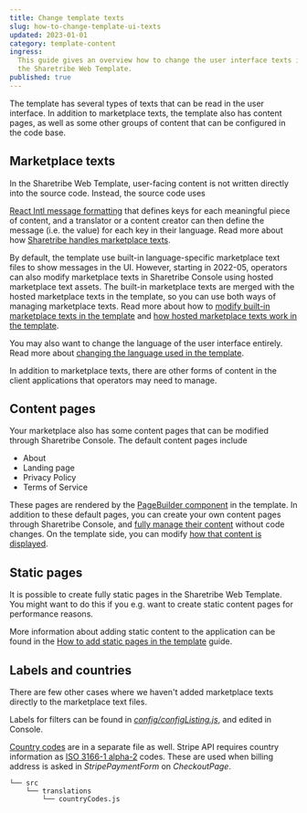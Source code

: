 ```yaml
---
title: Change template texts
slug: how-to-change-template-ui-texts
updated: 2023-01-01
category: template-content
ingress:
  This guide gives an overview how to change the user interface texts in
  the Sharetribe Web Template.
published: true
---
```


The template has several types of texts that can be read in the user
interface. In addition to marketplace texts, the template also has
content pages, as well as some other groups of content that can be
configured in the code base.

## Marketplace texts

In the Sharetribe Web Template, user-facing content is not written
directly into the source code. Instead, the source code uses

[React Intl message formatting](https://formatjs.io/docs/intl#formatmessage)
that defines keys for each meaningful piece of content, and a translator
or a content creator can then define the message (i.e. the value) for
each key in their language. Read more about how
[Sharetribe handles marketplace texts](/concepts/marketplace-texts/).

By default, the template use built-in language-specific marketplace text
files to show messages in the UI. However, starting in 2022-05,
operators can also modify marketplace texts in Sharetribe Console using
hosted marketplace text assets. The built-in marketplace texts are
merged with the hosted marketplace texts in the template, so you can use
both ways of managing marketplace texts. Read more about how to
[modify built-in marketplace texts in the template](/template/how-to-change-bundled-marketplace-texts/)
and
[how hosted marketplace texts work in the template](/template/hosted-marketplace-texts/).

You may also want to change the language of the user interface entirely.
Read more about
[changing the language used in the template](/template/how-to-change-template-language/).

In addition to marketplace texts, there are other forms of content in
the client applications that operators may need to manage.

## Content pages

Your marketplace also has some content pages that can be modified
through Sharetribe Console. The default content pages include

- About
- Landing page
- Privacy Policy
- Terms of Service

These pages are rendered by the
[PageBuilder component](/template/page-builder/) in the template. In
addition to these default pages, you can create your own content pages
through Sharetribe Console, and
[fully manage their content](/concepts/content-management/) without code
changes. On the template side, you can modify
[how that content is displayed](/how-to/options-prop/).

## Static pages

It is possible to create fully static pages in the Sharetribe Web
Template. You might want to do this if you e.g. want to create static
content pages for performance reasons.

More information about adding static content to the application can be
found in the
[How to add static pages in the template](/template/how-to-add-static-pages/)
guide.

## Labels and countries

There are few other cases where we haven't added marketplace texts
directly to the marketplace text files.

Labels for filters can be found in
[_config/configListing.js_](https://github.com/sharetribe/web-template/blob/main/src/config/configListing.js),
and edited in Console.

[Country codes](https://github.com/sharetribe/web-template/blob/master/src/translations/countryCodes.js)
are in a separate file as well. Stripe API requires country information
as
[ISO 3166-1 alpha-2](https://en.wikipedia.org/wiki/ISO_3166-1_alpha-2)
codes. These are used when billing address is asked in
_StripePaymentForm_ on _CheckoutPage_.

```shell
└── src
    └── translations
        └── countryCodes.js
```
